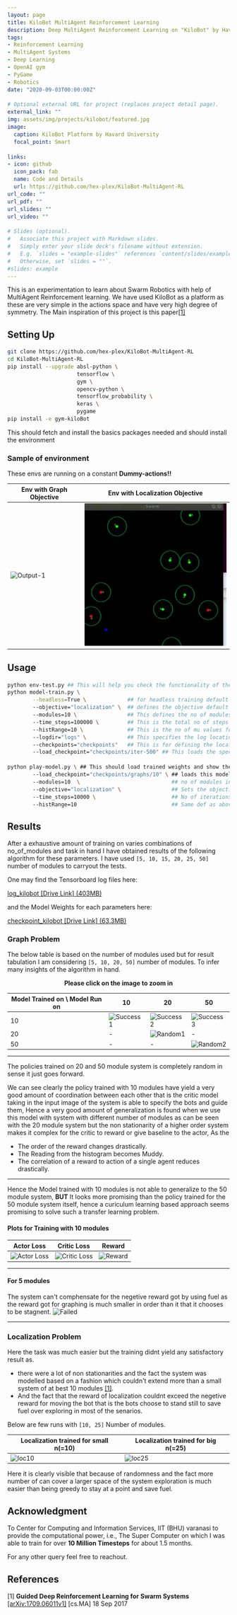 ```yaml
---
layout: page
title: KiloBot MultiAgent Reinforcement Learning
description: Deep MultiAgent Reinforcement Learning on "KiloBot" by Havard University
tags:
- Reinforcement Learning
- MultiAgent Systems
- Deep Learning
- OpenAI gym
- PyGame
- Robotics
date: "2020-09-03T00:00:00Z"

# Optional external URL for project (replaces project detail page).
external_link: ""
img: assets/img/projects/kilobot/featured.jpg
image:
  caption: KiloBot Platform by Havard University
  focal_point: Smart

links:
- icon: github
  icon_pack: fab
  name: Code and Details
  url: https://github.com/hex-plex/KiloBot-MultiAgent-RL
url_code: ""
url_pdf: ""
url_slides: ""
url_video: ""

# Slides (optional).
#   Associate this project with Markdown slides.
#   Simply enter your slide deck's filename without extension.
#   E.g. `slides = "example-slides"` references `content/slides/example-slides.md`.
#   Otherwise, set `slides = ""`.
#slides: example
---
```

This is an experimentation to learn about Swarm Robotics with help of MultiAgent Reinforcement learning. We have used KiloBot as a platform as these are very simple in the actions space and have very high degree of symmetry. The Main inspiration of this project is this paper[[1]](#1)

## Setting Up
``` bash
git clone https://github.com/hex-plex/KiloBot-MultiAgent-RL
cd KiloBot-MultiAgent-RL
pip install --upgrade absl-python \
                      tensorflow \
                      gym \
                      opencv-python \
                      tensorflow_probability \
                      keras \
                      pygame
pip install -e gym-kiloBot
```
This should fetch and install the basics packages needed and should install the environment
### Sample of environment
These envs are running on a constant **Dummy-actions!!**

|**Env with Graph Objective**|Env with Localization Objective|
|--|--|
|![Output-1](https://github.com/hex-plex/KiloBot-MultiAgent-RL/blob/master/images/env_test_graph_compress.gif?raw=true)|![Output-2](https://github.com/hex-plex/KiloBot-MultiAgent-RL/blob/master/images/env_test_localize_compress.gif?raw=true)|

## Usage
``` bash
python env-test.py ## This will help you check the functionality of the environement and should give the sample code to understand the apis as well.
python model-train.py \
        --headless=True \             ## for headless training default False
        --objective="localization" \  ## defines the objective default is graph
        --modules=10 \                ## This defines the no of modules to be initialized default 10
        --time_steps=100000 \         ## This is the total no of steps the agent will take while learning
        --histRange=10 \              ## This is the no of mu values for the histograms
        --logdir="logs" \             ## This specifies the log location for TensorBoard
        --checkpoints="checkpoints"   ## This is for defining the location where the model is to be saved
        --load_checkpoint="checkpoints/iter-500" ## This loads the specified iteration

python play-model.py \ ## This should load trained weights and show the performance
        --load_checkpoint="checkpoints/graphs/10" \ ## loads this model
        --modules=10  \                             ## no of modules in the env
        --objective="localization" \                ## Sets the objective function
        --time_steps=10000 \                        ## No of iterations to be run
        --histRange=10                              ## Same def as above
```
## Results
After a exhaustive amount of training on varies combinations of no_of_modules and task in hand I have obtained results of the following algorithm for these parameters.
I have used ``` [5, 10, 15, 20, 25, 50] ``` number of modules to carryout the tests.

One may find the Tensorboard log files here:

[ log_kilobot [Drive Link] (403MB)](https://drive.google.com/file/d/11NtimYoXOBGopIxziAojti0k1kfbaVBQ/view?usp=sharing)

and the Model Weights for each parameters here:

[ checkpoint_kilobot [Drive Link] (63.3MB)](https://drive.google.com/file/d/12qpbPIOrC-hLGVn2a8GETrkNL89bt8Dt/view?usp=sharing)
### Graph Problem
The below table is based on the number of modules used but for result tabulation I am considering
``` [5, 10, 20, 50] ```
number of modules. To infer many insights of the algorithm in hand.

<p align="center"><b>Please click on the image to zoom in</b></p>

|Model Trained on **\\** Model Run on|10|20|50|
|--|--|--|--|
|10| ![Success1](https://github.com/hex-plex/KiloBot-MultiAgent-RL/blob/master/images/10trainon10.gif?raw=true)|![Success2](https://github.com/hex-plex/KiloBot-MultiAgent-RL/blob/master/images/10trainon20.gif?raw=true)| ![Success3](https://github.com/hex-plex/KiloBot-MultiAgent-RL/blob/master/images/10trainon50.gif?raw=true) |
|20| - | ![Random1](https://github.com/hex-plex/KiloBot-MultiAgent-RL/blob/master/images/20trainon20.gif?raw=true) | - |
|50| - | - | ![Random2](https://github.com/hex-plex/KiloBot-MultiAgent-RL/blob/master/images/50trainon50.gif?raw=true) |

<hr>
The policies trained on 20 and 50 module system is completely random in sense it just goes forward.

We can see clearly the policy trained with 10 modules have yield a very good amount of coordination between each other that is the critic model taking in the input image of the system is able to specify the bots and guide them, Hence a very good amount of generalization is found when we use this model with system with different number of modules as can be seen with the 20 module system but the non stationarity of a higher order system makes it complex for the critic to reward or give baseline to the actor, As the
- The order of the reward changes drastically.
- The Reading from the histogram becomes Muddy.
- The correlation of a reward to action of a single agent reduces drastically.

<hr>

Hence the Model trained with 10 modules is not able to generalize to the 50 module system, **BUT** It looks more promising than the policy trained for the 50 module system itself, hence a curiculum learning based approach seems promising to solve such a transfer learning problem.

#### Plots for Training with 10 modules

|Actor Loss| Critic Loss | Reward|
|--|--|--|
|![Actor Loss](https://github.com/hex-plex/KiloBot-MultiAgent-RL/blob/master/images/actor10.jpg?raw=true)|![Critic Loss](https://github.com/hex-plex/KiloBot-MultiAgent-RL/blob/master/images/critic10.jpg?raw=true)|![Reward](https://github.com/hex-plex/KiloBot-MultiAgent-RL/blob/master/images/reward10.jpg?raw=true)|

<hr>

#### For 5 modules
The system can't comphensate for the negetive reward got by using fuel as the reward got for graphing is much smaller in order than it that it chooses to be stagnent.
![Failed](https://github.com/hex-plex/KiloBot-MultiAgent-RL/blob/master/images/5trainon5.gif?raw=true)

<hr>

### Localization Problem
Here the task was much easier but the training didnt yield any satisfactory result as.
- there were a lot of non stationarities and the fact the system was modelled based on a fashion which couldn't extend more than a small system of at best 10 modules <a href="1">[1]</a>.
- And the fact that the reward of localization couldnt exceed the negetive reward for moving the bot that is the bots choose to stand still to save fuel over exploring in most of the senarios.

Below are few runs with ```[10, 25]```
Number of modules.

|Localization trained for small n(=10)| Localization trained for big n(=25)|
|--|--|
| ![loc10](https://github.com/hex-plex/KiloBot-MultiAgent-RL/blob/master/images/15loc15.gif?raw=True) | ![loc25](https://github.com/hex-plex/KiloBot-MultiAgent-RL/blob/master/images/25loc25.gif?raw=True) |

Here it is clearly visible that because of randomness and the fact more number of can cover a larger space of the system exploration is much easier than being greedy to stay at a point and save fuel.

## Acknowledgment
To Center for Computing and Information Services, IIT (BHU) varanasi to provide the computational power, i.e., The Super Computer on which I was able to train for over **10 Million Timesteps** for about 1.5 months.

For any other query feel free to reachout.
## References
<a id="1">[1]</a>
**Guided Deep Reinforcement Learning for Swarm Systems** [[arXiv:1709.06011v1]](https://arxiv.org/abs/1709.06011) [cs.MA] 18 Sep 2017
